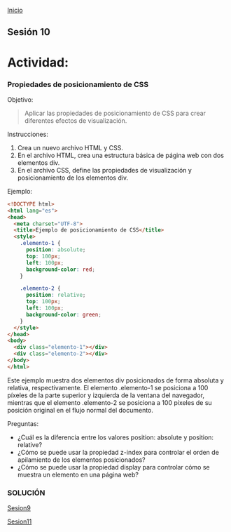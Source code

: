 <!-- No borrar o modificar -->
[Inicio](./index.md)

## Sesión 10 

# Actividad: 
### Propiedades de posicionamiento de CSS

Objetivo:

>Aplicar las propiedades de posicionamiento de CSS para crear diferentes efectos de visualización.

Instrucciones:

1. Crea un nuevo archivo HTML y CSS.
2. En el archivo HTML, crea una estructura básica de página web con dos elementos div.
3. En el archivo CSS, define las propiedades de visualización y posicionamiento de los elementos div.

Ejemplo:

```html
<!DOCTYPE html>
<html lang="es">
<head>
  <meta charset="UTF-8">
  <title>Ejemplo de posicionamiento de CSS</title>
  <style>
    .elemento-1 {
      position: absolute;
      top: 100px;
      left: 100px;
      background-color: red;
    }

    .elemento-2 {
      position: relative;
      top: 100px;
      left: 100px;
      background-color: green;
    }
  </style>
</head>
<body>
  <div class="elemento-1"></div>
  <div class="elemento-2"></div>
</body>
</html>
```
Este ejemplo muestra dos elementos div posicionados de forma absoluta y relativa, respectivamente. El elemento .elemento-1 se posiciona a 100 píxeles de la parte superior y izquierda de la ventana del navegador, mientras que el elemento .elemento-2 se posiciona a 100 píxeles de su posición original en el flujo normal del documento.

Preguntas:

* ¿Cuál es la diferencia entre los valores position: absolute y position: relative?
* ¿Cómo se puede usar la propiedad z-index para controlar el orden de apilamiento de los elementos posicionados?
* ¿Cómo se puede usar la propiedad display para controlar cómo se muestra un elemento en una página web?

### SOLUCIÓN


[Sesion9](https://xeduark.github.io/Evidencias_introduccion_a_la_programacion/sesion9.html)


[Sesion11](https://xeduark.github.io/Evidencias_introduccion_a_la_programacion/sesion11.html)





